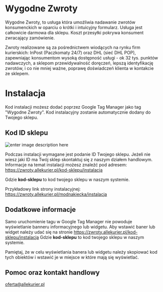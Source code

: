 # Wygodne Zwroty

Wygodne Zwroty, to usługa która umożliwia nadawanie zwrotów konsumenckich w oparciu o krótki i intuicyjny formularz. Usługa jest całkowicie darmowa dla sklepu. Koszt przesyłki pokrywa konsument zwracający zamówienie.

Zwroty realizowane są za pośrednictwem wiodących na rynku firm kurierskich: InPost (Paczkomaty 24/7) oraz DHL (sieć DHL POP), zapewniając konsumentom wysoką dostępność usługi - ok 32 tys. punktów nadawczych, a sklepom przewidywalność doręczeń, lepszą identyfikację zwrotów, i co nie mniej ważne, poprawę doświadczeń klienta w kontakcie ze sklepem.

# Instalacja

Kod instalacji możesz dodać poprzez Google Tag Manager jako tag "Wygodne Zwroty". Kod instalacyjny zostanie automatycznie dodany do Twojego sklepu. 

## Kod ID sklepu
![enter image description here](https://allekurier.pl/static/gtm/gtm1.png)

Podczas instalacji wymagane jest podanie ID Twojego sklepu. 
Jeżeli nie wiesz jaki ID ma Twój sklep skontaktuj się z naszym działem handlowym.
Informacje na temat instalacji możesz znaleźć pod adresem: https://zwroty.allekurier.pl/kod-sklepu/instalacja

Gdzie **kod-sklepu** to kod twojego sklepu w naszym systemie.

Przykładowy link strony instalacyjnej: https://zwroty.allekurier.pl/modnakiecka/instalacja

## Dodatkowe informacje

Samo uruchomienie tagu w Google Tag Manager nie powoduje wyświetlanie banneru informacyjnego lub widgetu.
Aby wstawić baner lub widget należy udać się na stronie https://zwroty.allekurier.pl/kod-sklepu/instalacja 
Gdzie **kod-sklepu** to kod twojego sklepu w naszym systemie.


Pamiętaj, że w celu wyświetlania banera lub widgetu należy skopiować kod tych obiektów i wstawić je w miejsce w które mają się wyświetlać.


## Pomoc oraz kontakt handlowy
[oferta@allekurier.pl](oferta@allekurier.pl)

